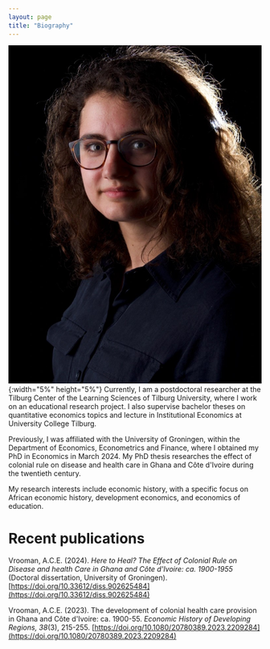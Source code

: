 ```yaml
---
layout: page
title: "Biography"
---
```


![Arlinde Vrooman](PortraitArlinde.jpg){:width="5%" height="5%"} Currently, I am a postdoctoral researcher at the Tilburg Center of the Learning Sciences of Tilburg University, where I work on an educational research project. I also supervise bachelor theses on quantitative economics topics and lecture in Institutional Economics at University College Tilburg.


Previously, I was affiliated with the University of Groningen, within the Department of Economics, Econometrics and Finance, where I obtained my PhD in Economics in March 2024. My PhD thesis researches the effect of colonial rule on disease and health care in Ghana and Côte d'Ivoire during the twentieth century.


My research interests include economic history, with a specific focus on African economic history, development economics, and economics of education.


# Recent publications
Vrooman, A.C.E. (2024). *Here to Heal? The Effect of Colonial Rule on Disease and health Care in Ghana and Côte d'Ivoire: ca. 1900-1955* (Doctoral dissertation, University of Groningen). [https://doi.org/10.33612/diss.902625484](https://doi.org/10.33612/diss.902625484)


Vrooman, A.C.E. (2023). The development of colonial health care provision in Ghana and Côte d'Ivoire: ca. 1900-55. *Economic History of Developing Regions, 38*(3), 215-255. [https://doi.org/10.1080/20780389.2023.2209284](https://doi.org/10.1080/20780389.2023.2209284)

